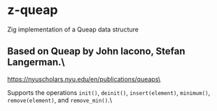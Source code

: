 # z-queap
Zig implementation of a Queap data structure

## Based on Queap by John Iacono, Stefan Langerman.\
https://nyuscholars.nyu.edu/en/publications/queaps\

Supports the operations `init()`, `deinit()`, `insert(element)`, `minimum()`,
`remove(element)`, and `remove_min()`.\
